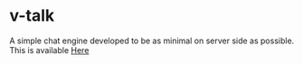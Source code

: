 # v-talk
A simple chat engine developed to be as minimal on server side as possible. This is available <a href="v-talk.vadrin.com"> Here </a>
